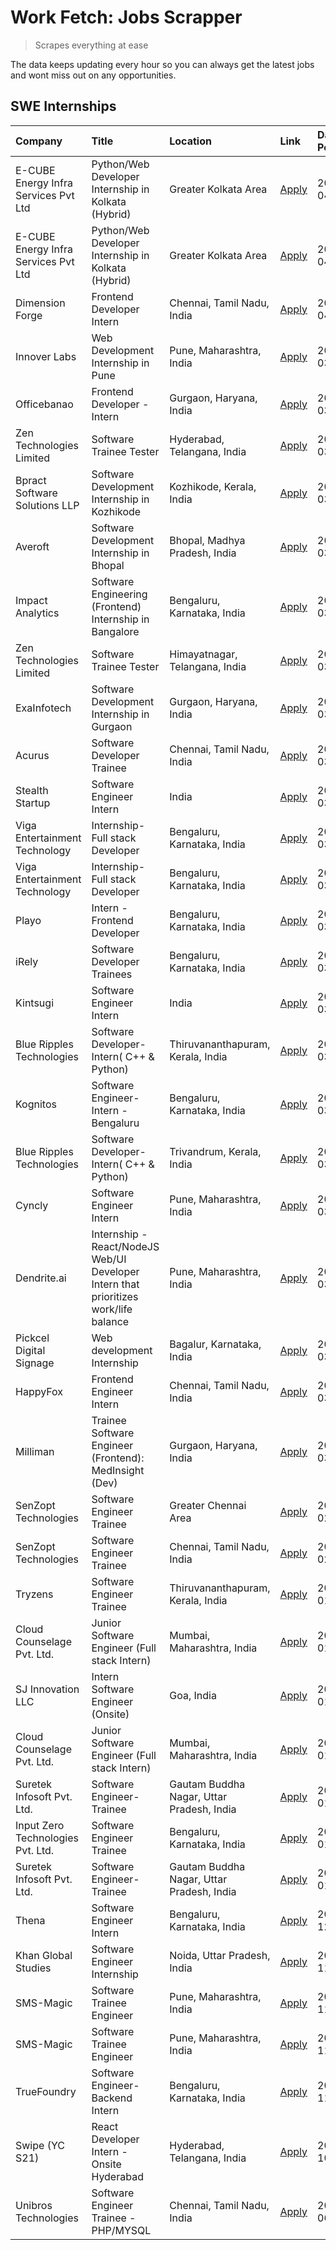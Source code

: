 # Work Fetch: Jobs Scrapper
> Scrapes everything at ease

The data keeps updating every hour so you can always get the latest jobs and wont miss out on any opportunities.

## SWE Internships
<!--START_SECTION:workfetch-->
| Company                              | Title                                                                                | Location                                  | Link                                                                                                                                                                                                                                                                                                | Date Posted   |
|:-------------------------------------|:-------------------------------------------------------------------------------------|:------------------------------------------|:----------------------------------------------------------------------------------------------------------------------------------------------------------------------------------------------------------------------------------------------------------------------------------------------------|:--------------|
| E-CUBE Energy Infra Services Pvt Ltd | Python/Web Developer Internship in Kolkata (Hybrid)                                  | Greater Kolkata Area                      | [Apply](https://in.linkedin.com/jobs/view/python-web-developer-internship-in-kolkata-hybrid-at-e-cube-energy-infra-services-pvt-ltd-3882160442?position=33&pageNum=0&refId=DJdTLUzwAt4h2hDqEWVvAw%3D%3D&trackingId=dIPQ1VsRtXR3elpDqkQeuQ%3D%3D&trk=public_jobs_jserp-result_search-card)           | 2024-04-02    |
| E-CUBE Energy Infra Services Pvt Ltd | Python/Web Developer Internship in Kolkata (Hybrid)                                  | Greater Kolkata Area                      | [Apply](https://in.linkedin.com/jobs/view/python-web-developer-internship-in-kolkata-hybrid-at-e-cube-energy-infra-services-pvt-ltd-3882160442?position=8&pageNum=2&refId=%2BeUS8YWsUXt9DcUBB2grRw%3D%3D&trackingId=ekWzu57VGMKIAKq0Kj5uow%3D%3D&trk=public_jobs_jserp-result_search-card)          | 2024-04-02    |
| Dimension Forge                      | Frontend Developer Intern                                                            | Chennai, Tamil Nadu, India                | [Apply](https://in.linkedin.com/jobs/view/frontend-developer-intern-at-dimension-forge-3880035903?position=48&pageNum=0&refId=DJdTLUzwAt4h2hDqEWVvAw%3D%3D&trackingId=nZ5qs5To3b5tI2Atw52wkw%3D%3D&trk=public_jobs_jserp-result_search-card)                                                        | 2024-04-01    |
| Innover Labs                         | Web Development Internship in Pune                                                   | Pune, Maharashtra, India                  | [Apply](https://in.linkedin.com/jobs/view/web-development-internship-in-pune-at-innover-labs-3875494237?position=10&pageNum=0&refId=DJdTLUzwAt4h2hDqEWVvAw%3D%3D&trackingId=Mt5Kf7%2Fq22aWxENIIu7Vaw%3D%3D&trk=public_jobs_jserp-result_search-card)                                                | 2024-03-28    |
| Officebanao                          | Frontend Developer - Intern                                                          | Gurgaon, Haryana, India                   | [Apply](https://in.linkedin.com/jobs/view/frontend-developer-intern-at-officebanao-3871265915?position=15&pageNum=0&refId=DJdTLUzwAt4h2hDqEWVvAw%3D%3D&trackingId=Vu880yR%2FWHpSi6XsNa3Hvw%3D%3D&trk=public_jobs_jserp-result_search-card)                                                          | 2024-03-28    |
| Zen Technologies Limited             | Software Trainee Tester                                                              | Hyderabad, Telangana, India               | [Apply](https://in.linkedin.com/jobs/view/software-trainee-tester-at-zen-technologies-limited-3872036112?position=14&pageNum=0&refId=DJdTLUzwAt4h2hDqEWVvAw%3D%3D&trackingId=aBVx9E%2BQKkBkxf%2Fa3a2WFw%3D%3D&trk=public_jobs_jserp-result_search-card)                                             | 2024-03-27    |
| Bpract Software Solutions LLP        | Software Development Internship in Kozhikode                                         | Kozhikode, Kerala, India                  | [Apply](https://in.linkedin.com/jobs/view/software-development-internship-in-kozhikode-at-bpract-software-solutions-llp-3874054300?position=23&pageNum=0&refId=DJdTLUzwAt4h2hDqEWVvAw%3D%3D&trackingId=R5uD9VMKR9ILCK9ogFMJ1w%3D%3D&trk=public_jobs_jserp-result_search-card)                       | 2024-03-27    |
| Averoft                              | Software Development Internship in Bhopal                                            | Bhopal, Madhya Pradesh, India             | [Apply](https://in.linkedin.com/jobs/view/software-development-internship-in-bhopal-at-averoft-3874051550?position=54&pageNum=0&refId=DJdTLUzwAt4h2hDqEWVvAw%3D%3D&trackingId=nZJqZ%2Fv7cStfYO%2FIePa0jQ%3D%3D&trk=public_jobs_jserp-result_search-card)                                            | 2024-03-27    |
| Impact Analytics                     | Software Engineering (Frontend) Internship in Bangalore                              | Bengaluru, Karnataka, India               | [Apply](https://in.linkedin.com/jobs/view/software-engineering-frontend-internship-in-bangalore-at-impact-analytics-3872535077?position=5&pageNum=0&refId=DJdTLUzwAt4h2hDqEWVvAw%3D%3D&trackingId=2h%2BUjraIuW9TjJCSX0GykQ%3D%3D&trk=public_jobs_jserp-result_search-card)                          | 2024-03-26    |
| Zen Technologies Limited             | Software Trainee Tester                                                              | Himayatnagar, Telangana, India            | [Apply](https://in.linkedin.com/jobs/view/software-trainee-tester-at-zen-technologies-limited-3872100214?position=12&pageNum=0&refId=DJdTLUzwAt4h2hDqEWVvAw%3D%3D&trackingId=ke5sATp%2BfjTICfnS2hO28w%3D%3D&trk=public_jobs_jserp-result_search-card)                                               | 2024-03-26    |
| ExaInfotech                          | Software Development Internship in Gurgaon                                           | Gurgaon, Haryana, India                   | [Apply](https://in.linkedin.com/jobs/view/software-development-internship-in-gurgaon-at-exainfotech-3872534185?position=19&pageNum=0&refId=DJdTLUzwAt4h2hDqEWVvAw%3D%3D&trackingId=w%2FKiAXqD%2BMIkYRbHyczM0Q%3D%3D&trk=public_jobs_jserp-result_search-card)                                       | 2024-03-26    |
| Acurus                               | Software Developer Trainee                                                           | Chennai, Tamil Nadu, India                | [Apply](https://in.linkedin.com/jobs/view/software-developer-trainee-at-acurus-3871400616?position=25&pageNum=0&refId=DJdTLUzwAt4h2hDqEWVvAw%3D%3D&trackingId=m5%2FARDVSwubXKSZVqg4%2FCQ%3D%3D&trk=public_jobs_jserp-result_search-card)                                                            | 2024-03-26    |
| Stealth Startup                      | Software Engineer Intern                                                             | India                                     | [Apply](https://in.linkedin.com/jobs/view/software-engineer-intern-at-stealth-startup-3868406943?position=53&pageNum=0&refId=DJdTLUzwAt4h2hDqEWVvAw%3D%3D&trackingId=r5sW5c5gH4MQLlP8ygx3jA%3D%3D&trk=public_jobs_jserp-result_search-card)                                                         | 2024-03-26    |
| Viga Entertainment Technology        | Internship-Full stack Developer                                                      | Bengaluru, Karnataka, India               | [Apply](https://in.linkedin.com/jobs/view/internship-full-stack-developer-at-viga-entertainment-technology-3870669789?position=34&pageNum=0&refId=DJdTLUzwAt4h2hDqEWVvAw%3D%3D&trackingId=itpq0zHNQHLAVcKsgZI2LQ%3D%3D&trk=public_jobs_jserp-result_search-card)                                    | 2024-03-25    |
| Viga Entertainment Technology        | Internship-Full stack Developer                                                      | Bengaluru, Karnataka, India               | [Apply](https://in.linkedin.com/jobs/view/internship-full-stack-developer-at-viga-entertainment-technology-3870669789?position=9&pageNum=2&refId=%2BeUS8YWsUXt9DcUBB2grRw%3D%3D&trackingId=zPlL3ozfI9ongWmzuqxs0g%3D%3D&trk=public_jobs_jserp-result_search-card)                                   | 2024-03-25    |
| Playo                                | Intern - Frontend Developer                                                          | Bengaluru, Karnataka, India               | [Apply](https://in.linkedin.com/jobs/view/intern-frontend-developer-at-playo-3864131172?position=7&pageNum=0&refId=DJdTLUzwAt4h2hDqEWVvAw%3D%3D&trackingId=D827c6w9J7LVR3IlyIkIeQ%3D%3D&trk=public_jobs_jserp-result_search-card)                                                                   | 2024-03-22    |
| iRely                                | Software Developer Trainees                                                          | Bengaluru, Karnataka, India               | [Apply](https://in.linkedin.com/jobs/view/software-developer-trainees-at-irely-3860566039?position=3&pageNum=0&refId=DJdTLUzwAt4h2hDqEWVvAw%3D%3D&trackingId=cQ%2FUD6ZzNJVBpCSqHdXOEA%3D%3D&trk=public_jobs_jserp-result_search-card)                                                               | 2024-03-18    |
| Kintsugi                             | Software Engineer Intern                                                             | India                                     | [Apply](https://in.linkedin.com/jobs/view/software-engineer-intern-at-kintsugi-3857074071?position=39&pageNum=0&refId=DJdTLUzwAt4h2hDqEWVvAw%3D%3D&trackingId=I14ZbPUUxD%2FqcI%2BKZfB6XQ%3D%3D&trk=public_jobs_jserp-result_search-card)                                                            | 2024-03-16    |
| Blue Ripples Technologies            | Software Developer- Intern( C++ & Python)                                            | Thiruvananthapuram, Kerala, India         | [Apply](https://in.linkedin.com/jobs/view/software-developer-intern-c%2B%2B-python-at-blue-ripples-technologies-3855594494?position=21&pageNum=0&refId=DJdTLUzwAt4h2hDqEWVvAw%3D%3D&trackingId=HreyVxh0LmbJjQrnYaAK5Q%3D%3D&trk=public_jobs_jserp-result_search-card)                               | 2024-03-14    |
| Kognitos                             | Software Engineer-Intern -Bengaluru                                                  | Bengaluru, Karnataka, India               | [Apply](https://in.linkedin.com/jobs/view/software-engineer-intern-bengaluru-at-kognitos-3855361239?position=9&pageNum=0&refId=DJdTLUzwAt4h2hDqEWVvAw%3D%3D&trackingId=BpPA0I9onSfZmhAl2UALhw%3D%3D&trk=public_jobs_jserp-result_search-card)                                                       | 2024-03-13    |
| Blue Ripples Technologies            | Software Developer- Intern( C++  & Python)                                           | Trivandrum, Kerala, India                 | [Apply](https://in.linkedin.com/jobs/view/software-developer-intern-c%2B%2B-python-at-blue-ripples-technologies-3856150730?position=20&pageNum=0&refId=DJdTLUzwAt4h2hDqEWVvAw%3D%3D&trackingId=we4fi%2BUciNQvmG23y8soAQ%3D%3D&trk=public_jobs_jserp-result_search-card)                             | 2024-03-13    |
| Cyncly                               | Software Engineer Intern                                                             | Pune, Maharashtra, India                  | [Apply](https://in.linkedin.com/jobs/view/software-engineer-intern-at-cyncly-3853990178?position=22&pageNum=0&refId=DJdTLUzwAt4h2hDqEWVvAw%3D%3D&trackingId=YpjDMByomq6bIcggXPXO4w%3D%3D&trk=public_jobs_jserp-result_search-card)                                                                  | 2024-03-13    |
| Dendrite.ai                          | Internship - React/NodeJS Web/UI Developer Intern that prioritizes work/life balance | Pune, Maharashtra, India                  | [Apply](https://in.linkedin.com/jobs/view/internship-react-nodejs-web-ui-developer-intern-that-prioritizes-work-life-balance-at-dendrite-ai-3853583200?position=40&pageNum=0&refId=DJdTLUzwAt4h2hDqEWVvAw%3D%3D&trackingId=DlEeRzGJ%2F358KdhI5PPf9A%3D%3D&trk=public_jobs_jserp-result_search-card) | 2024-03-12    |
| Pickcel Digital Signage              | Web development Internship                                                           | Bagalur, Karnataka, India                 | [Apply](https://in.linkedin.com/jobs/view/web-development-internship-at-pickcel-digital-signage-3849506118?position=60&pageNum=0&refId=DJdTLUzwAt4h2hDqEWVvAw%3D%3D&trackingId=RU2urlNykGvqG7kuiPgJdA%3D%3D&trk=public_jobs_jserp-result_search-card)                                               | 2024-03-08    |
| HappyFox                             | Frontend Engineer Intern                                                             | Chennai, Tamil Nadu, India                | [Apply](https://in.linkedin.com/jobs/view/frontend-engineer-intern-at-happyfox-3848357951?position=52&pageNum=0&refId=DJdTLUzwAt4h2hDqEWVvAw%3D%3D&trackingId=ZMDnJT6wyWQpbIP%2BizT%2FwQ%3D%3D&trk=public_jobs_jserp-result_search-card)                                                            | 2024-03-07    |
| Milliman                             | Trainee Software Engineer (Frontend): MedInsight (Dev)                               | Gurgaon, Haryana, India                   | [Apply](https://in.linkedin.com/jobs/view/trainee-software-engineer-frontend-medinsight-dev-at-milliman-3792874280?position=13&pageNum=0&refId=DJdTLUzwAt4h2hDqEWVvAw%3D%3D&trackingId=%2B4qGbE%2BMMdDfIwSS53oN4A%3D%3D&trk=public_jobs_jserp-result_search-card)                                   | 2024-03-01    |
| SenZopt Technologies                 | Software Engineer Trainee                                                            | Greater Chennai Area                      | [Apply](https://in.linkedin.com/jobs/view/software-engineer-trainee-at-senzopt-technologies-3827688781?position=41&pageNum=0&refId=DJdTLUzwAt4h2hDqEWVvAw%3D%3D&trackingId=Ly476OUnemf15dJvSKRWwQ%3D%3D&trk=public_jobs_jserp-result_search-card)                                                   | 2024-02-12    |
| SenZopt Technologies                 | Software Engineer Trainee                                                            | Chennai, Tamil Nadu, India                | [Apply](https://in.linkedin.com/jobs/view/software-engineer-trainee-at-senzopt-technologies-3827686880?position=57&pageNum=0&refId=DJdTLUzwAt4h2hDqEWVvAw%3D%3D&trackingId=DETvEUza9%2F9oLZF8GqQOJA%3D%3D&trk=public_jobs_jserp-result_search-card)                                                 | 2024-02-12    |
| Tryzens                              | Software Engineer Trainee                                                            | Thiruvananthapuram, Kerala, India         | [Apply](https://in.linkedin.com/jobs/view/software-engineer-trainee-at-tryzens-3809363491?position=42&pageNum=0&refId=DJdTLUzwAt4h2hDqEWVvAw%3D%3D&trackingId=enJwPa7S9vwcu9Hvqk6pYQ%3D%3D&trk=public_jobs_jserp-result_search-card)                                                                | 2024-01-18    |
| Cloud Counselage Pvt. Ltd.           | Junior Software Engineer (Full stack Intern)                                         | Mumbai, Maharashtra, India                | [Apply](https://in.linkedin.com/jobs/view/junior-software-engineer-full-stack-intern-at-cloud-counselage-pvt-ltd-3803132814?position=31&pageNum=0&refId=DJdTLUzwAt4h2hDqEWVvAw%3D%3D&trackingId=frvCsQpI5aHvKudZulyL%2Fw%3D%3D&trk=public_jobs_jserp-result_search-card)                            | 2024-01-11    |
| SJ Innovation LLC                    | Intern Software Engineer (Onsite)                                                    | Goa, India                                | [Apply](https://in.linkedin.com/jobs/view/intern-software-engineer-onsite-at-sj-innovation-llc-3799959011?position=51&pageNum=0&refId=DJdTLUzwAt4h2hDqEWVvAw%3D%3D&trackingId=s0dg8gOv2C7EcMqkSgZpAQ%3D%3D&trk=public_jobs_jserp-result_search-card)                                                | 2024-01-11    |
| Cloud Counselage Pvt. Ltd.           | Junior Software Engineer (Full stack Intern)                                         | Mumbai, Maharashtra, India                | [Apply](https://in.linkedin.com/jobs/view/junior-software-engineer-full-stack-intern-at-cloud-counselage-pvt-ltd-3803132814?position=6&pageNum=2&refId=%2BeUS8YWsUXt9DcUBB2grRw%3D%3D&trackingId=i5TQJieCZnfIqioGqsNyxA%3D%3D&trk=public_jobs_jserp-result_search-card)                             | 2024-01-11    |
| Suretek Infosoft Pvt. Ltd.           | Software Engineer-Trainee                                                            | Gautam Buddha Nagar, Uttar Pradesh, India | [Apply](https://in.linkedin.com/jobs/view/software-engineer-trainee-at-suretek-infosoft-pvt-ltd-3800934643?position=28&pageNum=0&refId=DJdTLUzwAt4h2hDqEWVvAw%3D%3D&trackingId=l2y0MFqlwjM%2B%2B92TiQgBQg%3D%3D&trk=public_jobs_jserp-result_search-card)                                           | 2024-01-09    |
| Input Zero Technologies Pvt. Ltd.    | Software Engineer Trainee                                                            | Bengaluru, Karnataka, India               | [Apply](https://in.linkedin.com/jobs/view/software-engineer-trainee-at-input-zero-technologies-pvt-ltd-3800927643?position=37&pageNum=0&refId=DJdTLUzwAt4h2hDqEWVvAw%3D%3D&trackingId=2cR6cRsbYv1NGRmLggOfcw%3D%3D&trk=public_jobs_jserp-result_search-card)                                        | 2024-01-09    |
| Suretek Infosoft Pvt. Ltd.           | Software Engineer-Trainee                                                            | Gautam Buddha Nagar, Uttar Pradesh, India | [Apply](https://in.linkedin.com/jobs/view/software-engineer-trainee-at-suretek-infosoft-pvt-ltd-3800934643?position=3&pageNum=2&refId=%2BeUS8YWsUXt9DcUBB2grRw%3D%3D&trackingId=8l86RNkxyE24%2FH9x6Xz8Gg%3D%3D&trk=public_jobs_jserp-result_search-card)                                            | 2024-01-09    |
| Thena                                | Software Engineer Intern                                                             | Bengaluru, Karnataka, India               | [Apply](https://in.linkedin.com/jobs/view/software-engineer-intern-at-thena-3778731751?position=24&pageNum=0&refId=DJdTLUzwAt4h2hDqEWVvAw%3D%3D&trackingId=oezzGwYgTOBEmTqlSKsJ0A%3D%3D&trk=public_jobs_jserp-result_search-card)                                                                   | 2023-12-05    |
| Khan Global Studies                  | Software Engineer Internship                                                         | Noida, Uttar Pradesh, India               | [Apply](https://in.linkedin.com/jobs/view/software-engineer-internship-at-khan-global-studies-3766942197?position=59&pageNum=0&refId=DJdTLUzwAt4h2hDqEWVvAw%3D%3D&trackingId=ZOiKxQL5Lz2j7%2Fq2m2VwTQ%3D%3D&trk=public_jobs_jserp-result_search-card)                                               | 2023-11-27    |
| SMS-Magic                            | Software Trainee Engineer                                                            | Pune, Maharashtra, India                  | [Apply](https://in.linkedin.com/jobs/view/software-trainee-engineer-at-sms-magic-3761409781?position=35&pageNum=0&refId=DJdTLUzwAt4h2hDqEWVvAw%3D%3D&trackingId=7kll6JxSJzzTuZqHzQAjww%3D%3D&trk=public_jobs_jserp-result_search-card)                                                              | 2023-11-16    |
| SMS-Magic                            | Software Trainee Engineer                                                            | Pune, Maharashtra, India                  | [Apply](https://in.linkedin.com/jobs/view/software-trainee-engineer-at-sms-magic-3761409781?position=10&pageNum=2&refId=%2BeUS8YWsUXt9DcUBB2grRw%3D%3D&trackingId=ZJIpB1A0v%2Fynrj%2Bpoo8v4Q%3D%3D&trk=public_jobs_jserp-result_search-card)                                                        | 2023-11-16    |
| TrueFoundry                          | Software Engineer-Backend Intern                                                     | Bengaluru, Karnataka, India               | [Apply](https://in.linkedin.com/jobs/view/software-engineer-backend-intern-at-truefoundry-3779508170?position=38&pageNum=0&refId=DJdTLUzwAt4h2hDqEWVvAw%3D%3D&trackingId=E1YdIcQJ1iVilGhaUfe9uQ%3D%3D&trk=public_jobs_jserp-result_search-card)                                                     | 2023-11-10    |
| Swipe (YC S21)                       | React Developer Intern - Onsite Hyderabad                                            | Hyderabad, Telangana, India               | [Apply](https://in.linkedin.com/jobs/view/react-developer-intern-onsite-hyderabad-at-swipe-yc-s21-3737600089?position=46&pageNum=0&refId=DJdTLUzwAt4h2hDqEWVvAw%3D%3D&trackingId=HoFAR%2FqO9vbgqoKww%2BqGzA%3D%3D&trk=public_jobs_jserp-result_search-card)                                         | 2023-10-13    |
| Unibros Technologies                 | Software Engineer Trainee - PHP/MYSQL                                                | Chennai, Tamil Nadu, India                | [Apply](https://in.linkedin.com/jobs/view/software-engineer-trainee-php-mysql-at-unibros-technologies-3656599241?position=43&pageNum=0&refId=DJdTLUzwAt4h2hDqEWVvAw%3D%3D&trackingId=OtiK8wLIkTILlHlO%2FxrjZg%3D%3D&trk=public_jobs_jserp-result_search-card)                                       | 2023-06-12    |
<!--END_SECTION:workfetch-->
